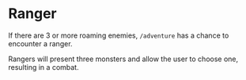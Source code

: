 # Ranger

If there are 3 or more roaming enemies, `/adventure` has a chance to encounter a ranger.

Rangers will present three monsters and allow the user to choose one, resulting in a combat.
